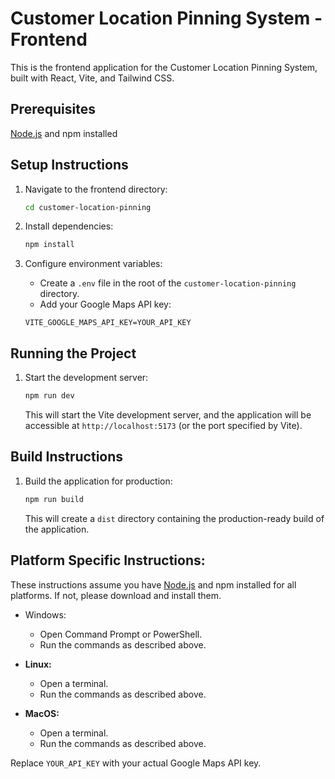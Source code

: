 # Customer Location Pinning System - Frontend

This is the frontend application for the Customer Location Pinning System, built with React, Vite, and Tailwind CSS.

## Prerequisites

  [Node.js](https://nodejs.org/) and npm installed

## Setup Instructions

1.  Navigate to the frontend directory:

    ```bash
    cd customer-location-pinning
    ```

2.  Install dependencies:

    ```bash
    npm install
    ```

3.  Configure environment variables:

    *   Create a `.env` file in the root of the `customer-location-pinning` directory.
    *   Add your Google Maps API key:

    ```
    VITE_GOOGLE_MAPS_API_KEY=YOUR_API_KEY
    ```

## Running the Project

1.  Start the development server:

    ```bash
    npm run dev
    ```

    This will start the Vite development server, and the application will be accessible at `http://localhost:5173` (or the port specified by Vite).

## Build Instructions

1.  Build the application for production:

    ```bash
    npm run build
    ```

    This will create a `dist` directory containing the production-ready build of the application.

## Platform Specific Instructions:

These instructions assume you have [Node.js](https://nodejs.org/) and npm installed for all platforms. If not, please download and install them.

*   Windows:
    *   Open Command Prompt or PowerShell.
    *   Run the commands as described above.

*   **Linux:**
    *   Open a terminal.
    *   Run the commands as described above.

*   **MacOS:**
    *   Open a terminal.
    *   Run the commands as described above.

Replace `YOUR_API_KEY` with your actual Google Maps API key.